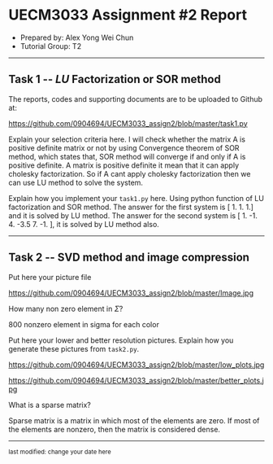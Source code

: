 UECM3033 Assignment #2 Report
========================================================

- Prepared by: Alex Yong Wei Chun
- Tutorial Group: T2

--------------------------------------------------------

## Task 1 --  $LU$ Factorization or SOR method

The reports, codes and supporting documents are to be uploaded to Github at: 

https://github.com/0904694/UECM3033_assign2/blob/master/task1.py


Explain your selection criteria here.
I will check whether the matrix A is positive definite matrix or not by using Convergence theorem of SOR method, which states that, SOR method will converge if and only if A is positive definite. A matrix is positive definite it mean that it can apply cholesky factorization. So if A cant apply cholesky factorization then we can use LU method to solve the system.



Explain how you implement your `task1.py` here.
Using python function of LU factorization and SOR method. The answer for the first system is [ 1. 1. 1.] and it is solved by LU method. The answer for the second system is [ 1. -1. 4. -3.5 7. -1. ], it is solved by LU method also.


---------------------------------------------------------

## Task 2 -- SVD method and image compression

Put here your picture file 

https://github.com/0904694/UECM3033_assign2/blob/master/Image.jpg



How many non zero element in $\Sigma$?

800 nonzero element in sigma for each color





Put here your lower and better resolution pictures. Explain how you generate
these pictures from `task2.py`.

https://github.com/0904694/UECM3033_assign2/blob/master/low_plots.jpg

https://github.com/0904694/UECM3033_assign2/blob/master/better_plots.jpg





What is a sparse matrix?

Sparse matrix is a matrix in which most of the elements are zero. If most of the elements are nonzero, then the matrix is considered dense.

-----------------------------------

<sup>last modified: change your date here</sup>
